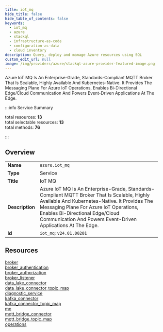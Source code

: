 ```yaml
---
title: iot_mq
hide_title: false
hide_table_of_contents: false
keywords:
  - iot_mq
  - azure
  - stackql
  - infrastructure-as-code
  - configuration-as-data
  - cloud inventory
description: Query, deploy and manage Azure resources using SQL
custom_edit_url: null
image: /img/providers/azure/stackql-azure-provider-featured-image.png
---
```

Azure IoT MQ Is An Enterprise-Grade, Standards-Compliant MQTT Broker That Is Scalable, Highly Available And Kubernetes-Native. It Provides The Messaging Plane For Azure IoT Operations, Enables Bi-Directional Edge/Cloud Communication And Powers Event-Driven Applications At The Edge.  
    
:::info Service Summary

<div class="row">
<div class="providerDocColumn">
<span>total resources:&nbsp;<b>13</b></span><br />
<span>total selectable resources:&nbsp;<b>13</b></span><br />
<span>total methods:&nbsp;<b>76</b></span><br />
</div>
</div>

:::

## Overview
<table><tbody>
<tr><td><b>Name</b></td><td><code>azure.iot_mq</code></td></tr>
<tr><td><b>Type</b></td><td>Service</td></tr>
<tr><td><b>Title</b></td><td>IoT MQ</td></tr>
<tr><td><b>Description</b></td><td>Azure IoT MQ Is An Enterprise-Grade, Standards-Compliant MQTT Broker That Is Scalable, Highly Available And Kubernetes-Native. It Provides The Messaging Plane For Azure IoT Operations, Enables Bi-Directional Edge/Cloud Communication And Powers Event-Driven Applications At The Edge.</td></tr>
<tr><td><b>Id</b></td><td><code>iot_mq:v24.01.00201</code></td></tr>
</tbody></table>

## Resources
<div class="row">
<div class="providerDocColumn">
<a href="/providers/azure/iot_mq/broker/">broker</a><br />
<a href="/providers/azure/iot_mq/broker_authentication/">broker_authentication</a><br />
<a href="/providers/azure/iot_mq/broker_authorization/">broker_authorization</a><br />
<a href="/providers/azure/iot_mq/broker_listener/">broker_listener</a><br />
<a href="/providers/azure/iot_mq/data_lake_connector/">data_lake_connector</a><br />
<a href="/providers/azure/iot_mq/data_lake_connector_topic_map/">data_lake_connector_topic_map</a><br />
<a href="/providers/azure/iot_mq/diagnostic_service/">diagnostic_service</a><br />
</div>
<div class="providerDocColumn">
<a href="/providers/azure/iot_mq/kafka_connector/">kafka_connector</a><br />
<a href="/providers/azure/iot_mq/kafka_connector_topic_map/">kafka_connector_topic_map</a><br />
<a href="/providers/azure/iot_mq/mq/">mq</a><br />
<a href="/providers/azure/iot_mq/mqtt_bridge_connector/">mqtt_bridge_connector</a><br />
<a href="/providers/azure/iot_mq/mqtt_bridge_topic_map/">mqtt_bridge_topic_map</a><br />
<a href="/providers/azure/iot_mq/operations/">operations</a><br />
</div>
</div>
